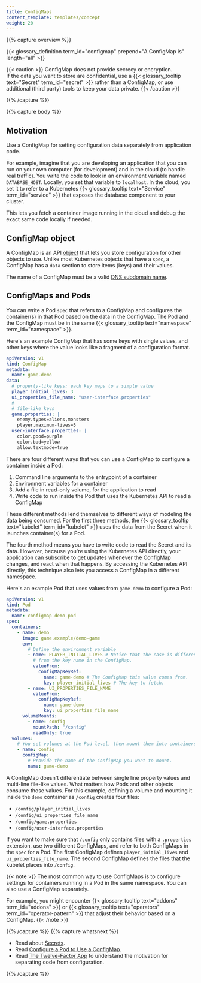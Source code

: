 ```yaml
---
title: ConfigMaps
content_template: templates/concept
weight: 20
---
```


{{% capture overview %}}

{{< glossary_definition term_id="configmap" prepend="A ConfigMap is" length="all" >}}

{{< caution >}} ConfigMap does not provide secrecy or encryption.  
If the data you want to store are confidential, use a
{{< glossary_tooltip text="Secret" term_id="secret" >}} rather than a ConfigMap,
or use additional (third party) tools to keep your data private.
{{< /caution >}}

{{% /capture %}}

{{% capture body %}}

## Motivation

Use a ConfigMap for setting configuration data separately from application code.

For example, imagine that you are developing an application that you can run on
your own computer (for development) and in the cloud (to handle real traffic).
You write the code to look in an environment variable named `DATABASE_HOST`.
Locally, you set that variable to `localhost`. In the cloud, you set it to refer
to a Kubernetes {{< glossary_tooltip text="Service" term_id="service" >}} that
exposes the database component to your cluster.

This lets you fetch a container image running in the cloud and debug the exact
same code locally if needed.

## ConfigMap object

A ConfigMap is an API
[object](/docs/concepts/overview/working-with-objects/kubernetes-objects/) that
lets you store configuration for other objects to use. Unlike most Kubernetes
objects that have a `spec`, a ConfigMap has a `data` section to store items
(keys) and their values.

The name of a ConfigMap must be a valid
[DNS subdomain name](/docs/concepts/overview/working-with-objects/names#dns-subdomain-names).

## ConfigMaps and Pods

You can write a Pod `spec` that refers to a ConfigMap and configures the
container(s) in that Pod based on the data in the ConfigMap. The Pod and the
ConfigMap must be in the same
{{< glossary_tooltip text="namespace" term_id="namespace" >}}.

Here's an example ConfigMap that has some keys with single values, and other
keys where the value looks like a fragment of a configuration format.

```yaml
apiVersion: v1
kind: ConfigMap
metadata:
  name: game-demo
data:
  # property-like keys; each key maps to a simple value
  player_initial_lives: 3
  ui_properties_file_name: "user-interface.properties"
  #
  # file-like keys
  game.properties: |
    enemy.types=aliens,monsters
    player.maximum-lives=5
  user-interface.properties: |
    color.good=purple
    color.bad=yellow
    allow.textmode=true
```

There are four different ways that you can use a ConfigMap to configure a
container inside a Pod:

1. Command line arguments to the entrypoint of a container
1. Environment variables for a container
1. Add a file in read-only volume, for the application to read
1. Write code to run inside the Pod that uses the Kubernetes API to read a
   ConfigMap

These different methods lend themselves to different ways of modeling the data
being consumed. For the first three methods, the
{{< glossary_tooltip text="kubelet" term_id="kubelet" >}} uses the data from the
Secret when it launches container(s) for a Pod.

The fourth method means you have to write code to read the Secret and its data.
However, because you're using the Kubernetes API directly, your application can
subscribe to get updates whenever the ConfigMap changes, and react when that
happens. By accessing the Kubernetes API directly, this technique also lets you
access a ConfigMap in a different namespace.

Here's an example Pod that uses values from `game-demo` to configure a Pod:

```yaml
apiVersion: v1
kind: Pod
metadata:
  name: configmap-demo-pod
spec:
  containers:
    - name: demo
      image: game.example/demo-game
      env:
        # Define the environment variable
        - name: PLAYER_INITIAL_LIVES # Notice that the case is different here
          # from the key name in the ConfigMap.
          valueFrom:
            configMapKeyRef:
              name: game-demo # The ConfigMap this value comes from.
              key: player_initial_lives # The key to fetch.
        - name: UI_PROPERTIES_FILE_NAME
          valueFrom:
            configMapKeyRef:
              name: game-demo
              key: ui_properties_file_name
      volumeMounts:
        - name: config
          mountPath: "/config"
          readOnly: true
  volumes:
    # You set volumes at the Pod level, then mount them into containers inside that Pod
    - name: config
      configMap:
        # Provide the name of the ConfigMap you want to mount.
        name: game-demo
```

A ConfigMap doesn't differentiate between single line property values and
multi-line file-like values. What matters how Pods and other objects consume
those values. For this example, defining a volume and mounting it inside the
`demo` container as `/config` creates four files:

- `/config/player_initial_lives`
- `/config/ui_properties_file_name`
- `/config/game.properties`
- `/config/user-interface.properties`

If you want to make sure that `/config` only contains files with a `.properties`
extension, use two different ConfigMaps, and refer to both ConfigMaps in the
`spec` for a Pod. The first ConfigMap defines `player_initial_lives` and
`ui_properties_file_name`. The second ConfigMap defines the files that the
kubelet places into `/config`.

{{< note >}} The most common way to use ConfigMaps is to configure settings for
containers running in a Pod in the same namespace. You can also use a ConfigMap
separately.

For example, you might encounter
{{< glossary_tooltip text="addons" term_id="addons" >}} or
{{< glossary_tooltip text="operators" term_id="operator-pattern" >}} that adjust
their behavior based on a ConfigMap. {{< /note >}}

{{% /capture %}} {{% capture whatsnext %}}

- Read about [Secrets](/docs/concepts/configuration/secret/).
- Read
  [Configure a Pod to Use a ConfigMap](/docs/tasks/configure-pod-container/configure-pod-configmap/).
- Read [The Twelve-Factor App](https://12factor.net/) to understand the
  motivation for separating code from configuration.

{{% /capture %}}
